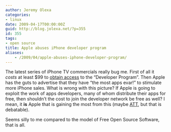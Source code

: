 ```yaml
---
author: Jeremy Olexa
categories:
- linux
date: 2009-04-17T00:00:00Z
guid: http://blog.jolexa.net/?p=355
id: 355
tags:
- open source
title: Apple abuses iPhone developer program
aliases:
    - /2009/04/apple-abuses-iphone-developer-program/
---
```


The latest series of iPhone TV commercials really bug me. First of all it *costs* at least $99 to [obtain access][1] to the &#8220;Developer Program&#8221;. Then Apple has the guts to advertise that they have &#8220;the most apps evar!&#8221; to stimulate more iPhone sales. What is wrong with this picture? If Apple is going to exploit the work of apps developers, many of whom distribute their apps for free, then shouldn&#8217;t the cost to join the developer network be free as well? I mean, it **is** Apple that is gaining the most from this (maybe [ATT][2], but that is debatable).

Seems silly to me compared to the model of Free Open Source Software, that is all.

 [1]: http://developer.apple.com/iphone/program/
 [2]: http://www.engadget.com/2009/04/15/atandt-purportedly-looking-to-push-iphone-exclusivity-to-2011/